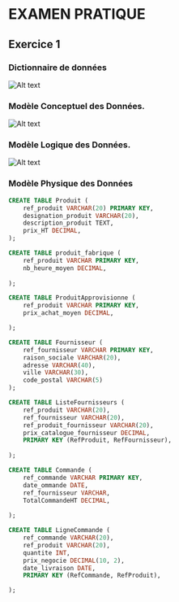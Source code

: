 # EXAMEN PRATIQUE

## Exercice 1

### Dictionnaire de données


![Alt text](Capture%20d'écran%202024-08-22%20112518.png)

### Modèle Conceptuel des Données.

![Alt text](EXAM_MCD_exercice1.png)

### Modèle Logique des Données.

![Alt text](EXAM_MLD_exercice1.png)

### Modèle Physique des Données

```SQL
CREATE TABLE Produit (
    ref_produit VARCHAR(20) PRIMARY KEY,
    designation_produit VARCHAR(20),
    description_produit TEXT,
    prix_HT DECIMAL,
);

CREATE TABLE produit_fabrique (
    ref_produit VARCHAR PRIMARY KEY,
    nb_heure_moyen DECIMAL,
   
);

CREATE TABLE ProduitApprovisionne (
    ref_produit VARCHAR PRIMARY KEY,
    prix_achat_moyen DECIMAL,

);

CREATE TABLE Fournisseur (
    ref_fournisseur VARCHAR PRIMARY KEY,
    raison_sociale VARCHAR(20),
    adresse VARCHAR(40),
    ville VARCHAR(30),
    code_postal VARCHAR(5)
);

CREATE TABLE ListeFournisseurs (
    ref_produit VARCHAR(20),
    ref_fournisseur VARCHAR(20),
    ref_produit_fournisseur VARCHAR(20),
    prix_catalogue_fournisseur DECIMAL,
    PRIMARY KEY (RefProduit, RefFournisseur),
   
);

CREATE TABLE Commande (
    ref_commande VARCHAR PRIMARY KEY,
    date_ommande DATE,
    ref_fournisseur VARCHAR,
    TotalCommandeHT DECIMAL,
  
);

CREATE TABLE LigneCommande (
    ref_commande VARCHAR(20),
    ref_produit VARCHAR(20),
    quantite INT,
    prix_negocie DECIMAL(10, 2),
    date_livraison DATE,
    PRIMARY KEY (RefCommande, RefProduit),

);
```